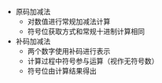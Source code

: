 - 原码加减法
	- 对数值进行常规加减法计算
	- 符号位获取方式和常规十进制计算相同
- 补码加减法
	- 两个数字使用补码进行表示
	- 计算过程中符号参与运算（视作无符号数）
	- 符号位由计算结果得出